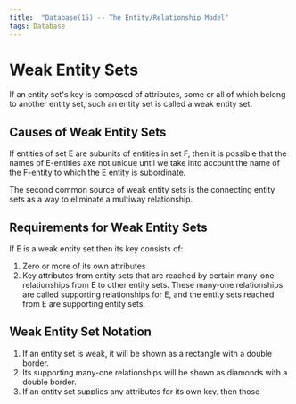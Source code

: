 ```yaml
---
title:  "Database(15) -- The Entity/Relationship Model"
tags: Database
---
```


# Weak Entity Sets

If an entity set's key is composed of attributes, some or all of which belong to another entity set, such an entity set is called a weak entity set.

## Causes of Weak Entity Sets

If entities of set E are subunits of entities in set F, then it is possible that the names of E-entities axe not unique until we take into account the name of the F-entity to which the E entity is subordinate.

The second common source of weak entity sets is the connecting entity sets as a way to eliminate a multiway relationship.

## Requirements for Weak Entity Sets

If E is a weak entity set then its key consists of:

1. Zero or more of its own attributes
2. Key attributes from entity sets that are reached by certain many-one relationships from E to other entity sets. These many-one relationships are called supporting relationships for E, and the entity sets reached from E are supporting entity sets.

## Weak Entity Set Notation

1. If an entity set is weak, it will be shown as a rectangle with a double border.
2. Its supporting many-one relationships will be shown as diamonds with a double border.
3. If an entity set supplies any attributes for its own key, then those attributes will be underlined.


